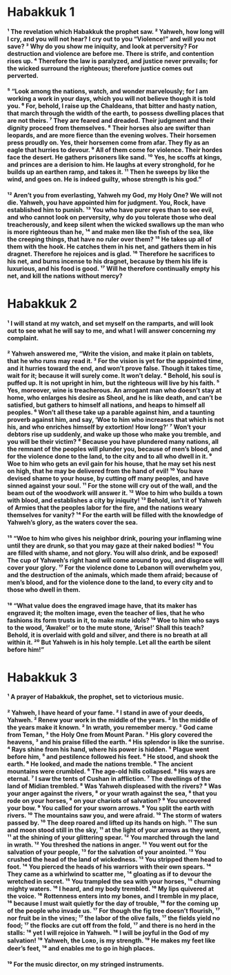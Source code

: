 # Habakkuk 1

#### ¹ The revelation which Habakkuk the prophet saw. ² Yahweh, how long will I cry, and you will not hear? I cry out to you “Violence!” and will you not save? ³ Why do you show me iniquity, and look at perversity? For destruction and violence are before me. There is strife, and contention rises up. ⁴ Therefore the law is paralyzed, and justice never prevails; for the wicked surround the righteous; therefore justice comes out perverted. 


#### ⁵ “Look among the nations, watch, and wonder marvelously; for I am working a work in your days, which you will not believe though it is told you. ⁶ For, behold, I raise up the Chaldeans, that bitter and hasty nation, that march through the width of the earth, to possess dwelling places that are not theirs. ⁷ They are feared and dreaded. Their judgment and their dignity proceed from themselves. ⁸ Their horses also are swifter than leopards, and are more fierce than the evening wolves. Their horsemen press proudly on. Yes, their horsemen come from afar. They fly as an eagle that hurries to devour. ⁹ All of them come for violence. Their hordes face the desert. He gathers prisoners like sand. ¹⁰ Yes, he scoffs at kings, and princes are a derision to him. He laughs at every stronghold, for he builds up an earthen ramp, and takes it. ¹¹ Then he sweeps by like the wind, and goes on. He is indeed guilty, whose strength is his god.” 


#### ¹² Aren’t you from everlasting, Yahweh my God, my Holy One? We will not die. Yahweh, you have appointed him for judgment. You, Rock, have established him to punish. ¹³ You who have purer eyes than to see evil, and who cannot look on perversity, why do you tolerate those who deal treacherously, and keep silent when the wicked swallows up the man who is more righteous than he, ¹⁴ and make men like the fish of the sea, like the creeping things, that have no ruler over them? ¹⁵ He takes up all of them with the hook. He catches them in his net, and gathers them in his dragnet. Therefore he rejoices and is glad. ¹⁶ Therefore he sacrifices to his net, and burns incense to his dragnet, because by them his life is luxurious, and his food is good. ¹⁷ Will he therefore continually empty his net, and kill the nations without mercy? 

# Habakkuk 2

#### ¹ I will stand at my watch, and set myself on the ramparts, and will look out to see what he will say to me, and what I will answer concerning my complaint. 


#### ² Yahweh answered me, “Write the vision, and make it plain on tablets, that he who runs may read it. ³ For the vision is yet for the appointed time, and it hurries toward the end, and won’t prove false. Though it takes time, wait for it; because it will surely come. It won’t delay. ⁴ Behold, his soul is puffed up. It is not upright in him, but the righteous will live by his faith. ⁵ Yes, moreover, wine is treacherous. An arrogant man who doesn’t stay at home, who enlarges his desire as Sheol, and he is like death, and can’t be satisfied, but gathers to himself all nations, and heaps to himself all peoples. ⁶ Won’t all these take up a parable against him, and a taunting proverb against him, and say, ‘Woe to him who increases that which is not his, and who enriches himself by extortion! How long?’ ⁷ Won’t your debtors rise up suddenly, and wake up those who make you tremble, and you will be their victim? ⁸ Because you have plundered many nations, all the remnant of the peoples will plunder you, because of men’s blood, and for the violence done to the land, to the city and to all who dwell in it. ⁹ Woe to him who gets an evil gain for his house, that he may set his nest on high, that he may be delivered from the hand of evil! ¹⁰ You have devised shame to your house, by cutting off many peoples, and have sinned against your soul. ¹¹ For the stone will cry out of the wall, and the beam out of the woodwork will answer it. ¹² Woe to him who builds a town with blood, and establishes a city by iniquity! ¹³ Behold, isn’t it of Yahweh of Armies that the peoples labor for the fire, and the nations weary themselves for vanity? ¹⁴ For the earth will be filled with the knowledge of Yahweh’s glory, as the waters cover the sea. 


#### ¹⁵ “Woe to him who gives his neighbor drink, pouring your inflaming wine until they are drunk, so that you may gaze at their naked bodies! ¹⁶ You are filled with shame, and not glory. You will also drink, and be exposed! The cup of Yahweh’s right hand will come around to you, and disgrace will cover your glory. ¹⁷ For the violence done to Lebanon will overwhelm you, and the destruction of the animals, which made them afraid; because of men’s blood, and for the violence done to the land, to every city and to those who dwell in them. 


#### ¹⁸ “What value does the engraved image have, that its maker has engraved it; the molten image, even the teacher of lies, that he who fashions its form trusts in it, to make mute idols? ¹⁹ Woe to him who says to the wood, ‘Awake!’ or to the mute stone, ‘Arise!’ Shall this teach? Behold, it is overlaid with gold and silver, and there is no breath at all within it. ²⁰ But Yahweh is in his holy temple. Let all the earth be silent before him!” 

# Habakkuk 3

#### ¹ A prayer of Habakkuk, the prophet, set to victorious music. 


#### ² Yahweh, I have heard of your fame. ² I stand in awe of your deeds, Yahweh. ² Renew your work in the middle of the years. ² In the middle of the years make it known. ² In wrath, you remember mercy. ³ God came from Teman, ³ the Holy One from Mount Paran. ³ His glory covered the heavens, ³ and his praise filled the earth. ⁴ His splendor is like the sunrise. ⁴ Rays shine from his hand, where his power is hidden. ⁵ Plague went before him, ⁵ and pestilence followed his feet. ⁶ He stood, and shook the earth. ⁶ He looked, and made the nations tremble. ⁶ The ancient mountains were crumbled. ⁶ The age-old hills collapsed. ⁶ His ways are eternal. ⁷ I saw the tents of Cushan in affliction. ⁷ The dwellings of the land of Midian trembled. ⁸ Was Yahweh displeased with the rivers? ⁸ Was your anger against the rivers, ⁸ or your wrath against the sea, ⁸ that you rode on your horses, ⁸ on your chariots of salvation? ⁹ You uncovered your bow. ⁹ You called for your sworn arrows. ⁹ You split the earth with rivers. ¹⁰ The mountains saw you, and were afraid. ¹⁰ The storm of waters passed by. ¹⁰ The deep roared and lifted up its hands on high. ¹¹ The sun and moon stood still in the sky, ¹¹ at the light of your arrows as they went, ¹¹ at the shining of your glittering spear. ¹² You marched through the land in wrath. ¹² You threshed the nations in anger. ¹³ You went out for the salvation of your people, ¹³ for the salvation of your anointed. ¹³ You crushed the head of the land of wickedness. ¹³ You stripped them head to foot. ¹⁴ You pierced the heads of his warriors with their own spears. ¹⁴ They came as a whirlwind to scatter me, ¹⁴ gloating as if to devour the wretched in secret. ¹⁵ You trampled the sea with your horses, ¹⁵ churning mighty waters. ¹⁶ I heard, and my body trembled. ¹⁶ My lips quivered at the voice. ¹⁶ Rottenness enters into my bones, and I tremble in my place, ¹⁶ because I must wait quietly for the day of trouble, ¹⁶ for the coming up of the people who invade us. ¹⁷ For though the fig tree doesn’t flourish, ¹⁷ nor fruit be in the vines; ¹⁷ the labor of the olive fails, ¹⁷ the fields yield no food; ¹⁷ the flocks are cut off from the fold, ¹⁷ and there is no herd in the stalls: ¹⁸ yet I will rejoice in Yahweh. ¹⁸ I will be joyful in the God of my salvation! ¹⁹ Yahweh, the Lᴏʀᴅ, is my strength. ¹⁹ He makes my feet like deer’s feet, ¹⁹ and enables me to go in high places. 
#### ¹⁹ For the music director, on my stringed instruments. 

